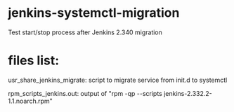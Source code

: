 # jenkins-systemctl-migration
Test start/stop process after Jenkins 2.340 migration 

# files list:
usr_share_jenkins_migrate: script to migrate service from init.d to systemctl

rpm_scripts_jenkins.out: output of "rpm -qp --scripts jenkins-2.332.2-1.1.noarch.rpm"
